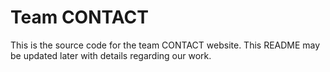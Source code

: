 # Team CONTACT

This is the source code for the team CONTACT website. This README may be updated later with details regarding our work.
